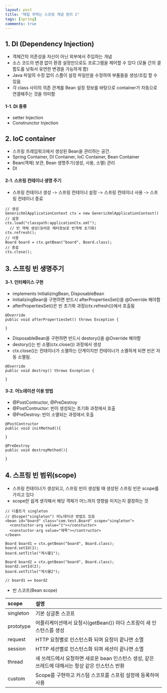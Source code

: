```yaml
---
layout: post
title: "매일 까먹는 스프링 개념 정리 1"
tags: [spring]
comments: true
---
```


## 1. DI (Dependency Injection)  
- 객체간의 의존성을 자신이 아닌 외부에서 주입하는 개념
- 소스 코드의 변경 없이 환경 설정만으로도 프로그램을 제어할 수 있다 (모듈 간의 결합도를 낮춰서 유연한 변경을 가능하게 함)
- Java 파일의 수정 없이 스플이 설정 파일만을 수정하여 부품들을 생성/조립 할 수 있음
- 각 class 사이의 의존 관계를 Bean 설정 정보를 바탕으로 container가 자동으로 연결해주는 것을 의미함

#### 1-1. DI 종류  
- setter Injection
- Construnctor Injection


## 2. IoC container
- 스프링 프레임워크에서 생성된 Bean을 관리하는 공간.
- Spring Container, DI Container, IoC Container, Bean Container
- Bean(객체) 보관, Bean 생명주기(생성, 사용, 소멸) 관리
- DI

#### 2-1. 스프링 컨테이너 생명 주기
- 스프링 컨테이너 생성 -> 스프링 컨테이너 설정 -> 스프링 컨테이너 사용 -> 스프링 컨테이너 종료

```
// 생성
GenericXmlApplicationContext ctx = new GenericXmlApplicationContext()
// 설정
ctx.load("classpath:applicationCtx.xml");
  // 빈 객체 생성(읽어온 메타정보로 빈객체 초기화)
ctx.refresh();
// 사용
Board board = ctx.getBean("board", Board.class);
// 종료
ctx.close();
```

## 3. 스프링 빈 생명주기
#### 3-1. 인터페이스 구현
- implements InitializingBean, DisposableBean
- InitializingBean을 구현하면 반드시 afterPropertiesSet()을 @Override 해야함
- afterPropertiesSet()은 빈 초기화 과정(ctx.refresh())에서 호출됨  

```
@Override
public void afterPropertiesSet() throws Exception {

}
```

- DisposableBean을 구현하면 반드시 destory()을 @Override 해야함
- destory()는 빈 소멸(ctx.close()) 과정에서 생성
- ctx.close()는 컨테이너가 소멸하는 단계이지만 컨테이너가 소멸하게 되면 빈은 자동 소멸됨. 
```
@Override
public void destroy() throws Exception {

}
```

#### 3-2. 어노테이션 이용 방법
- @PostContructor, @PreDestroy  
- @PostContructor: 빈이 생성되는 초기화 과정에서 호출
- @PreDestroy: 빈이 소멸되는 과정에서 호출  

```
@PostContructor
public void initMethod(){

}

@PreDestroy
public void destroyMethod(){

}
```

## 4. 스프링 빈 범위(scope)
- 스프링 컨테이너가 생성되고, 스프링 빈이 생성될 때 생성된 스프링 빈은 scope를 가지고 있다
- scope란 쉽게 생각해서 해당 객체가 어느까지 영향을 미치는지 결정하는 것  

```
// 디폴트가 singleton
// @Scope("singleton") 어노테이션 방법도 있음
<bean id="board" class="com.test.Board" scope="singleton">
  <constuctor-arg value="1"></constuctor>
  <constuctor-arg value="제목"></contructor>
</bean>

Board board1 = ctx.getBean("board", Board.class);
board.setId(1);
board.setTitle("게시물1");

Board board2 = ctx.getBean("board", Board.class);
board2.setId(2);
board.setTitle("게시물2");

// board1 == board2
```

- 빈 스코프(Bean scope)

| scope | 설명 |
|:-----|:----|
| singleton |  기본 싱글톤 스코프  |
| prototype |  어플리케이션에서 요청시(getBean()) 마다 스프링이 새 인스턴스를 생성  |
| request |  HTTP 요청별로 인스턴스화 되며 요청이 끝나면 소멸 |
| session |  HTTP 세션별로 인스턴스화 되며 세션이 끝나면 소멸 |
| thread |  새 쓰레드에서 요청하면 새로운 bean 인스턴스 생성, 같은 쓰레드에 대해서는 항상 같은 인스턴스 반환  | 
| custom |  Scope를 구현하고 커스텀 스코프를 스프링 설정에 등록하여 사용 |
